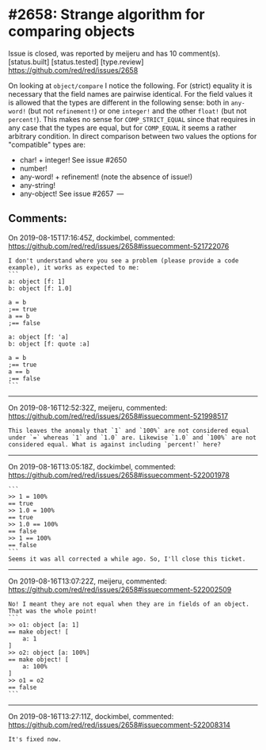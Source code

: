 
#2658: Strange algorithm for comparing objects
================================================================================
Issue is closed, was reported by meijeru and has 10 comment(s).
[status.built] [status.tested] [type.review]
<https://github.com/red/red/issues/2658>

On looking at `object/compare` I notice the following. For (strict) equality it is necessary that the field names are pairwise identical. For the field values it is allowed that the types are different in the following sense: both in `any-word!` (but not `refinement!`) or one `integer!` and the other `float!` (but not `percent!`).
This makes no sense for `COMP_STRICT_EQUAL` since that requires in any case that the types are equal, but for `COMP_EQUAL` it seems a rather arbitrary condition. In direct comparison between two values the options for "compatible" types are:
- char! + integer! See issue #2650
- number!
- any-word! + refinement! (note the absence of issue!)
- any-string!
- any-object! See issue #2657  — 
 


Comments:
--------------------------------------------------------------------------------

On 2019-08-15T17:16:45Z, dockimbel, commented:
<https://github.com/red/red/issues/2658#issuecomment-521722076>

    I don't understand where you see a problem (please provide a code example), it works as expected to me:
    ```
    a: object [f: 1]
    b: object [f: 1.0]
    
    a = b
    ;== true
    a == b
    ;== false
    
    a: object [f: 'a]
    b: object [f: quote :a]
    
    a = b
    ;== true
    a == b
    ;== false
    ```

--------------------------------------------------------------------------------

On 2019-08-16T12:52:32Z, meijeru, commented:
<https://github.com/red/red/issues/2658#issuecomment-521998517>

    This leaves the anomaly that `1` and `100%` are not considered equal under `=` whereas `1` and `1.0` are. Likewise `1.0` and `100%` are not considered equal. What is against including `percent!` here?

--------------------------------------------------------------------------------

On 2019-08-16T13:05:18Z, dockimbel, commented:
<https://github.com/red/red/issues/2658#issuecomment-522001978>

    ```
    >> 1 = 100%
    == true
    >> 1.0 = 100%
    == true
    >> 1.0 == 100%
    == false
    >> 1 == 100%
    == false
    ```
    Seems it was all corrected a while ago. So, I'll close this ticket.

--------------------------------------------------------------------------------

On 2019-08-16T13:07:22Z, meijeru, commented:
<https://github.com/red/red/issues/2658#issuecomment-522002509>

    No! I meant they are not equal when they are in fields of an object. That was the whole point!
    ```
    >> o1: object [a: 1]
    == make object! [
        a: 1
    ]
    >> o2: object [a: 100%]
    == make object! [
        a: 100%
    ]
    >> o1 = o2
    == false
    ```

--------------------------------------------------------------------------------

On 2019-08-16T13:27:11Z, dockimbel, commented:
<https://github.com/red/red/issues/2658#issuecomment-522008314>

    It's fixed now.

